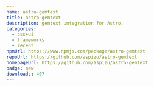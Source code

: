 ```yaml
---
name: astro-gemtext
title: astro-gemtext
description: gemtext integration for Astro.
categories:
  - css+ui
  - frameworks
  - recent
npmUrl: https://www.npmjs.com/package/astro-gemtext
repoUrl: https://github.com/aspizu/astro-gemtext
homepageUrl: https://github.com/aspizu/astro-gemtext
badge: new
downloads: 407
---
```

